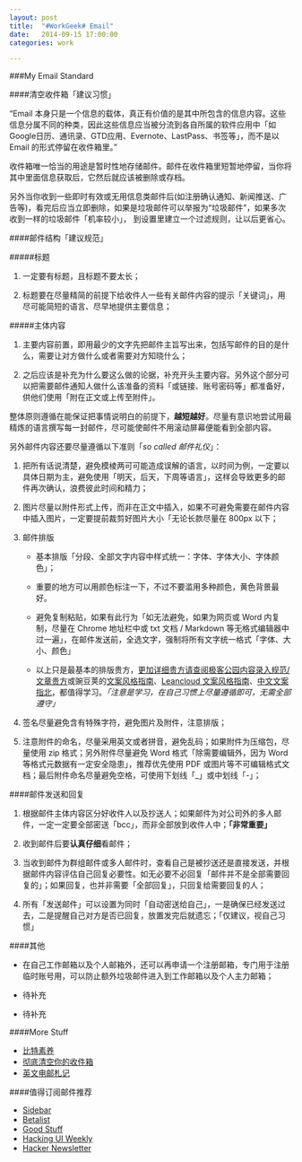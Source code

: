 ```yaml
---
layout: post
title:  "#WorkGeek# Email"
date:   2014-09-15 17:00:00
categories: work

---
```

 
###My Email Standard

####清空收件箱「建议习惯」

“Email 本身只是一个信息的载体，真正有价值的是其中所包含的信息内容。这些信息分属不同的种类，因此这些信息应当被分流到各自所属的软件应用中「如 Google日历、通讯录、GTD应用、Evernote、LastPass、书签等」，而不是以 Email 的形式停留在收件箱里。”

收件箱唯一恰当的用途是暂时性地存储邮件。邮件在收件箱里短暂地停留，当你将其中里面信息获取后，它然后就应该被删除或存档。

另外当你收到一些即时有效或无用信息类邮件后(如注册确认通知、新闻推送、广告等)，看完后应当立即删除，如果是垃圾邮件可以举报为“垃圾邮件”，如果多次收到一样的垃圾邮件「机率较小」， 到设置里建立一个过滤规则，让以后更省心。

####邮件结构「建议规范」

#####标题

1. 一定要有标题，且标题不要太长；

2. 标题要在尽量精简的前提下给收件人一些有关邮件内容的提示「关键词」，用尽可能简短的语言、尽早地提供主要信息；

#####主体内容

1. 主要内容前置，即用最少的文字先把邮件主旨写出来，包括写邮件的目的是什么，需要让对方做什么或者需要对方知晓什么；

2. 之后应该是补充为什么要这么做的论据，补充开头主要内容。另外这个部分可以把需要邮件通知人做什么该准备的资料「或链接、账号密码等」都准备好，供他们使用「附在正文或上传至附件」。

整体原则遵循在能保证把事情说明白的前提下，**越短越好**。尽量有意识地尝试用最精炼的语言撰写每一封邮件，尽可能使邮件不用滚动屏幕便能看到全部内容。

另外邮件内容还要尽量遵循以下准则「*so called 邮件礼仪*」：

1. 把所有话说清楚，避免模棱两可可能造成误解的语言，以时间为例，一定要以具体日期为主，避免使用「明天，后天，下周等语言」，这样会导致更多的邮件再次确认，浪费彼此时间和精力；

2. 图片尽量以附件形式上传，而非在正文中插入，如果不可避免需要在邮件内容中插入图片，一定要提前裁剪好图片大小「无论长款尽量在 800px 以下；

3. 邮件排版

    - 基本排版「分段、全部文字内容中样式统一：字体、字体大小、字体颜色」；

    - 重要的地方可以用颜色标注一下，不过不要滥用多种颜色，黄色背景最好。

    - 避免复制粘贴，如果有此行为「如无法避免，如果为网页或 Word 内复制，尽量在 Chrome 地址栏中或 txt 文档 / Markdown 等无格式编辑器中过一遍」，在邮件发送前，全选文字，强制将所有文字统一格式「字体、大小、颜色」
    
    - 以上只是最基本的排版贵方，[更加详细贵方请查阅极客公园内容录入规范/文章贵方](https://gitcafe.com/jyconan/Geekpark_Standard/blob/master/writing_standards.md)或豌豆荚的[文案风格指南](https://github.com/wjp2013/the_room_of_exercises/blob/master/guides/%E8%B1%8C%E8%B1%86%E8%8D%9A%E6%96%87%E6%A1%88%E9%A3%8E%E6%A0%BC%E6%8C%87%E5%8D%97.md)、[Leancloud 文案风格指南](http://open.avoscloud.com/copywriting-style-guide.html)、[中文文案指北](https://github.com/sparanoid/chinese-copywriting-guidelines)，都值得学习。*「注意是学习，在自己习惯上尽量遵循即可，无需全部遵守」*

4. 签名尽量避免含有特殊字符，避免图片及附件，注意排版；

5. 注意附件的命名，尽量采用英文或者拼音，避免乱码；如果附件为压缩包，尽量使用 zip 格式；另外附件尽量避免 Word 格式「除需要编辑外，因为 Word 等格式元数据有一定安全隐患」，推荐优先使用 PDF 或图片等不可编辑格式文档；最后附件命名尽量避免空格，可使用下划线「_」或中划线「-」；

####邮件发送和回复

1. 根据邮件主体内容区分好收件人以及抄送人；如果邮件为对公司外的多人邮件，一定一定要全部密送「bcc」，而非全部放到收件人中；**「非常重要」**

2. 收到邮件后要**认真仔细**看邮件；

3. 当收到邮件为群组邮件或多人邮件时，查看自己是被抄送还是直接发送，并根据邮件内容评估自己回复必要性。如无必要不必回复「邮件并不是全部需要回复的」；如果回复，也并非需要「全部回复」，只回复给需要回复的人；

4. 所有「发送邮件」可以设置为同时「自动密送给自己」，一是确保已经发送过去，二是提醒自己对方是否已回复，放置发完后就遗忘；「仅建议，视自己习惯」


####其他

- 在自己工作邮箱以及个人邮箱外，还可以再申请一个注册邮箱，专门用于注册临时账号用，可以防止额外垃圾邮件进入到工作邮箱以及个人主力邮箱；

- 待补充

- 待补充


####More Stuff

- [比特素养](http://book.douban.com/subject/20471142/)
- [彻底清空你的收件箱](http://www.geekpark.net/topics/157123)
- [英文电邮札记](http://www.15yan.com/story/f5oNfnxCDBe/)


####值得订阅邮件推荐


- [Sidebar](http://sidebar.io/)
- [Betalist](http://betalist.com/)
- [Good Stuff](http://tinyletter.com/disinfeqt)
- [Hacking UI Weekly](http://hackingui.com/)
- [Hacker Newsletter](http://www.hackernewsletter.com/)





